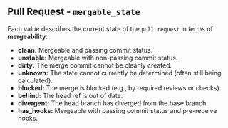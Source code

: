 ## Pull Request - `mergable_state`
Each value describes the current state of the `pull request` in terms of **mergeability**:

- **clean:** Mergeable and passing commit status.
- **unstable:** Mergeable with non-passing commit status.
- **dirty:** The merge commit cannot be cleanly created.
- **unknown:** The state cannot currently be determined (often still being calculated).
- **blocked:** The merge is blocked (e.g., by required reviews or checks).
- **behind:** The head ref is out of date.
- **divergent:** The head branch has diverged from the base branch.
- **has_hooks:** Mergeable with passing commit status and pre-receive hooks.